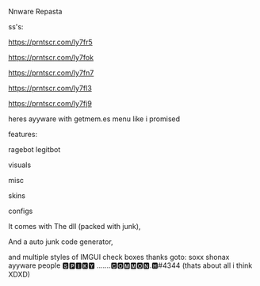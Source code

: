 Nnware Repasta

ss's:

https://prntscr.com/ly7fr5

https://prntscr.com/ly7fok

https://prntscr.com/ly7fn7

https://prntscr.com/ly7fl3

https://prntscr.com/ly7fj9


heres ayyware with getmem.es menu like i promised

features:

ragebot
legitbot

visuals

misc

skins

configs

It comes with The dll (packed with junk), 

And a auto junk code generator,

and multiple styles of IMGUI check boxes
thanks goto:
 soxx 
shonax
ayyware people
🆂🅿🅸🅺🆈 .......🅲🅾🅼🅼🅾🅽.🅷#4344
(thats about all i think XDXD)
